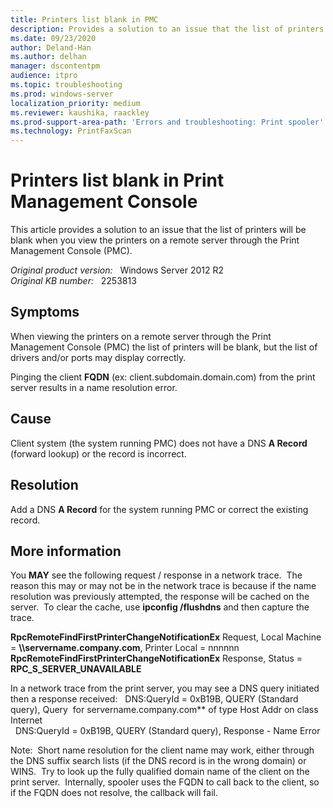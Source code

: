 ```yaml
---
title: Printers list blank in PMC
description: Provides a solution to an issue that the list of printers will be blank when you view the printers on a remote server through the Print Mangagement Console (PMC).
ms.date: 09/23/2020
author: Deland-Han 
ms.author: delhan
manager: dscontentpm
audience: itpro
ms.topic: troubleshooting
ms.prod: windows-server
localization_priority: medium
ms.reviewer: kaushika, raackley
ms.prod-support-area-path: 'Errors and troubleshooting: Print spooler'
ms.technology: PrintFaxScan
---
```

# Printers list blank in Print Management Console

This article provides a solution to an issue that the list of printers will be blank when you view the printers on a remote server through the Print Management Console (PMC).

_Original product version:_ &nbsp; Windows Server 2012 R2  
_Original KB number:_ &nbsp; 2253813

## Symptoms

When viewing the printers on a remote server through the Print Management Console (PMC) the list of printers will be blank, but the list of drivers and/or ports may display correctly.

Pinging the client **FQDN** (ex: client.subdomain.domain.com) from the print server results in a name resolution error.

## Cause

Client system (the system running PMC) does not have a DNS **A Record** (forward lookup) or the record is incorrect.

## Resolution

Add a DNS **A Record** for the system running PMC or correct the existing record.

## More information

You **MAY** see the following request / response in a network trace.  The reason this may or may not be in the network trace is because if the name resolution was previously attempted, the response will be cached on the server.  To clear the cache, use **ipconfig /flushdns** and then capture the trace.

 **RpcRemoteFindFirstPrinterChangeNotificationEx** Request, Local Machine = **\\\\servername.company.com**, Printer Local = nnnnnn  
 **RpcRemoteFindFirstPrinterChangeNotificationEx** Response, Status = **RPC_S_SERVER_UNAVAILABLE**  

In a network trace from the print server, you may see a DNS query initiated then a response received:
  DNS:QueryId = 0xB19B, QUERY (Standard query), Query  for servername.company.com** of type Host Addr on class Internet  
  DNS:QueryId = 0xB19B, QUERY (Standard query), Response - Name Error

Note:  Short name resolution for the client name may work, either through the DNS suffix search lists (if the DNS record is in the wrong domain) or WINS.  Try to look up the fully qualified domain name of the client on the print server.  Internally, spooler uses the FQDN to call back to the client, so if the FQDN does not resolve, the callback will fail.
